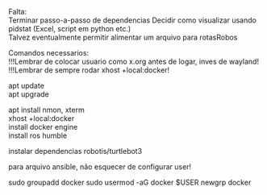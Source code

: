 Falta:  
Terminar passo-a-passo de dependencias
Decidir como visualizar usando pidstat (Excel, script em python etc.)  
Talvez eventualmente permitir alimentar um arquivo para rotasRobos  

Comandos necessarios:  
!!!Lembrar de colocar usuario como x.org antes de logar, inves de wayland!  
!!!Lembrar de sempre rodar xhost +local:docker!
  
apt update  
apt upgrade  

apt install nmon, xterm  
xhost +local:docker  
install docker engine  
install ros humble  

  
instalar dependencias robotis/turtlebot3  

para arquivo ansible, não esquecer de configurar user!

sudo groupadd docker
sudo usermod -aG docker $USER
newgrp docker
 


